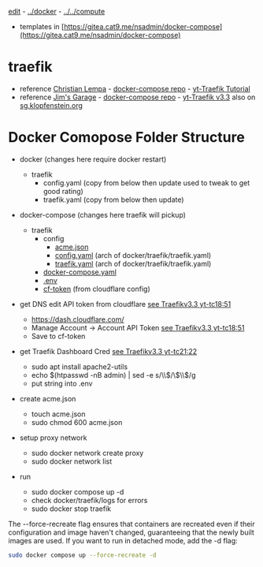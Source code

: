 [edit](https://github.com/2cld/netstack/edit/master/docs/lan/compute/docker/docker-compose-traefik.md) - [../docker](../) - [../../compute](../../)

- templates in [https://gitea.cat9.me/nsadmin/docker-compose](https://gitea.cat9.me/nsadmin/docker-compose)

# traefik
- reference [Christian Lempa](https://www.youtube.com/@christianlempa) - [docker-compose repo](https://github.com/ChristianLempa/boilerplates/tree/main/docker-compose) - [yt-Traefik Tutorial](https://www.youtube.com/watch?v=-hfejNXqOzA)
- reference [Jim's Garage](https://github.com/JamesTurland/JimsGarage) - [docker-compose repo](https://github.com/JamesTurland/JimsGarage/tree/main/Traefikv3) - [yt-Traefik v3.3](https://www.youtube.com/watch?v=CmUzMi5QLzI) also on [sg.klopfenstein.org](https://sg.klopfenstein.org/?launchApp=SYNO.SDS.VideoPlayer2.Application&SynoToken=aMXeceUJcyWJU&launchParam=ieMode%3D9%26is_drive%3Dfalse%26path%3D%252Fdocker%252FcatMetube%252FHomeLab%252FJimsGarage%252FTraefik%2520v3.3%2520-%2520Secure%2520Everything!%2520Complete%2520Tutorial.webm%26file_id%3D%252Fdocker%252FcatMetube%252FHomeLab%252FJimsGarage%252FTraefik%2520v3.3%2520-%2520Secure%2520Everything!%2520Complete%2520Tutorial.webm&ieMode=9)


# Docker Comopose Folder Structure
- docker (changes here require docker restart)
  - traefik
    - config.yaml (copy from below then update used to tweak to get good rating)
    - traefik.yaml (copy from below then update)
- docker-compose (changes here traefik will pickup)
  - traefik
    - config
      - [acme.json](https://github.com/JamesTurland/JimsGarage/blob/main/Traefikv3/config/acme.json)
      - [config.yaml](https://github.com/JamesTurland/JimsGarage/blob/main/Traefikv3/config/config.yaml) (arch of docker/traefik/traefik.yaml)
      - [traefik.yaml](https://github.com/JamesTurland/JimsGarage/blob/main/Traefikv3/config/traefik.yaml) (arch of docker/traefik/traefik.yaml)
    - [docker-compose.yaml](https://github.com/JamesTurland/JimsGarage/blob/main/Traefikv3/docker-compose.yaml)
    - [.env](https://github.com/JamesTurland/JimsGarage/blob/main/Traefikv3/.env)
    - [cf-token](https://github.com/JamesTurland/JimsGarage/blob/main/Traefikv3/cf-token) (from cloudflare config)

- get DNS edit API token from cloudflare [see Traefikv3.3 yt-tc18:51](https://youtu.be/CmUzMi5QLzI?t=1131)
  - https://dash.cloudflare.com/
  - Manage Account -> Account API Token [see Traefikv3.3 yt-tc18:51](https://youtu.be/CmUzMi5QLzI?t=1131)
  - Save to cf-token
- get Traefik Dashboard Cred [see Traefikv3.3 yt-tc21:22](https://youtu.be/CmUzMi5QLzI?t=1282)
  - sudo apt install apache2-utils
  - echo $(htpasswd -nB admin) | sed -e s/\\$/\\$\\$/g
  - put string into .env
- create acme.json
  - touch acme.json
  - sudo chmod 600 acme.json
- setup proxy network
  - sudo docker network create proxy
  - sudo docker network list
- run
  - sudo docker compose up -d
  - check docker/traefik/logs for errors
  - sudo docker stop traefik

The --force-recreate flag ensures that containers are recreated even if their configuration and image haven't changed, guaranteeing that the newly built images are used. If you want to run in detached mode, add the -d flag:

```bash
sudo docker compose up --force-recreate -d
```

